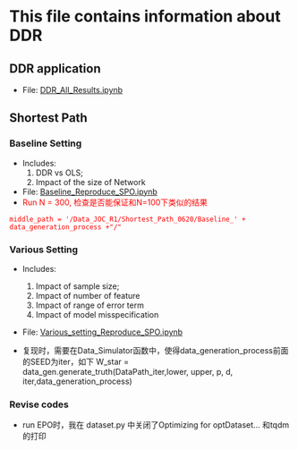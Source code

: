 # This file contains information about DDR

## DDR application
- File: [DDR_All_Results.ipynb](/DDR_Reproduce/DDR_All_Results.ipynb)


## Shortest Path

### Baseline Setting
- Includes: 
    1. DDR vs OLS; 
    2. Impact of the size of Network
- File: [Baseline_Reproduce_SPO.ipynb](/Shortest_Path_Reproduce/Baseline_Reproduce_SPO.ipynb)
- <font color="red">Run N = 300, 检查是否能保证和N=100下类似的结果
```
middle_path = '/Data_JOC_R1/Shortest_Path_0620/Baseline_' + data_generation_process +"/"
```
</font>



### Various Setting
- Includes: 
    1. Impact of sample size; 
    2. Impact of number of feature
    3. Impact of range of error term
    4. Impact of model misspecification
- File: [Various_setting_Reproduce_SPO.ipynb](/Shortest_Path_Reproduce/Various_setting_Reproduce_SPO.ipynb)

- 复现时，需要在Data_Simulator函数中，使得data_generation_process前面的SEED为iter，如下 W_star = data_gen.generate_truth(DataPath_iter,lower, upper, p, d, iter,data_generation_process)

### Revise codes
- run EPO时，我在 dataset.py 中关闭了Optimizing for optDataset... 和tqdm的打印